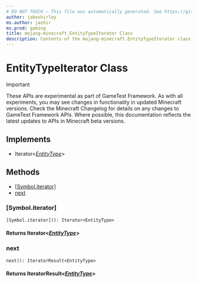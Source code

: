 ```yaml
---
# DO NOT TOUCH — This file was automatically generated. See https://github.com/Mojang/MinecraftScriptingApiDocsGenerator to modify descriptions, examples, etc.
author: jakeshirley
ms.author: jashir
ms.prod: gaming
title: mojang-minecraft.EntityTypeIterator Class
description: Contents of the mojang-minecraft.EntityTypeIterator class.
---
```

# EntityTypeIterator Class
>[!IMPORTANT]
>These APIs are experimental as part of GameTest Framework. As with all experiments, you may see changes in functionality in updated Minecraft versions. Check the Minecraft Changelog for details on any changes to GameTest Framework APIs. Where possible, this documentation reflects the latest updates to APIs in Minecraft beta versions.

## Implements
- Iterator&lt;[*EntityType*](EntityType.md)&gt;

## Methods
- [[Symbol.iterator]](#[symbol.iterator])
- [next](#next)
  
### **[Symbol.iterator]**
`
[Symbol.iterator](): Iterator<EntityType>
`


#### **Returns** Iterator&lt;[*EntityType*](EntityType.md)&gt;


### **next**
`
next(): IteratorResult<EntityType>
`


#### **Returns** IteratorResult&lt;[*EntityType*](EntityType.md)&gt;


